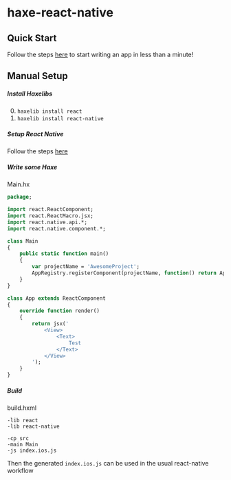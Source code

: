 # haxe-react-native

## Quick Start

Follow the steps [here](https://github.com/haxe-react/haxe-react-native-sample) to start writing an app in less than a minute!

## Manual Setup

##### Install Haxelibs

0. `haxelib install react`
1. `haxelib install react-native`

##### Setup React Native

Follow the steps [here](http://facebook.github.io/react-native/docs/getting-started.html#content)

##### Write some Haxe

Main.hx

``` haxe
package;

import react.ReactComponent;
import react.ReactMacro.jsx;
import react.native.api.*;
import react.native.component.*;

class Main
{
    public static function main()
    {
        var projectName = 'AwesomeProject';
        AppRegistry.registerComponent(projectName, function() return App);
    }
}

class App extends ReactComponent
{
    override function render()
    {
        return jsx('
            <View>
                <Text>
                    Test
                </Text>
            </View>
        ');
    }
}
```

##### Build

build.hxml

```
-lib react
-lib react-native

-cp src
-main Main
-js index.ios.js
```

Then the generated `index.ios.js` can be used in the usual react-native workflow
